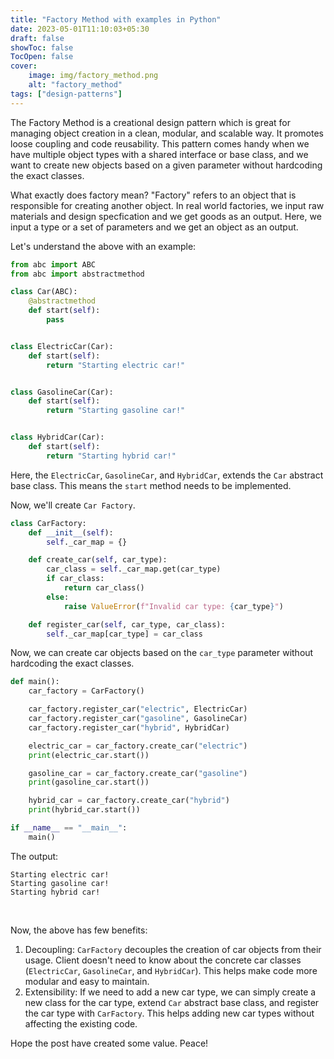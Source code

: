 ```yaml
---
title: "Factory Method with examples in Python"
date: 2023-05-01T11:10:03+05:30
draft: false
showToc: false
TocOpen: false
cover:
    image: img/factory_method.png
    alt: "factory_method"
tags: ["design-patterns"]
---
```


The Factory Method is a creational design pattern which is great for managing object creation in a clean, modular, and scalable way. It promotes loose coupling and code reusability. This pattern comes handy when we have multiple object types with a shared interface or base class, and we want to create new objects based on a given parameter without hardcoding the exact classes.

What exactly does factory mean?
"Factory" refers to an object that is responsible for creating another object. In real world factories, we input raw materials and design specfication and we get goods as an output. Here, we input a type or a set of parameters and we get an object as an output.
<br/>

Let's understand the above with an example:
```python
from abc import ABC
from abc import abstractmethod

class Car(ABC):
    @abstractmethod
    def start(self):
        pass


class ElectricCar(Car):
    def start(self):
        return "Starting electric car!"


class GasolineCar(Car):
    def start(self):
        return "Starting gasoline car!"


class HybridCar(Car):
    def start(self):
        return "Starting hybrid car!"
```
Here, the `ElectricCar`, `GasolineCar`, and `HybridCar`, extends the `Car` abstract base class. This means the `start` method needs to be implemented.
<br/>

Now, we'll create `Car Factory`.
```python
class CarFactory:
    def __init__(self):
        self._car_map = {}

    def create_car(self, car_type):
        car_class = self._car_map.get(car_type)
        if car_class:
            return car_class()
        else:
            raise ValueError(f"Invalid car type: {car_type}")

    def register_car(self, car_type, car_class):
        self._car_map[car_type] = car_class
```
Now, we can create car objects based on the `car_type` parameter without hardcoding the exact classes.
<br/>

```python
def main():
    car_factory = CarFactory()

    car_factory.register_car("electric", ElectricCar)
    car_factory.register_car("gasoline", GasolineCar)
    car_factory.register_car("hybrid", HybridCar)

    electric_car = car_factory.create_car("electric")
    print(electric_car.start())

    gasoline_car = car_factory.create_car("gasoline")
    print(gasoline_car.start())

    hybrid_car = car_factory.create_car("hybrid")
    print(hybrid_car.start())

if __name__ == "__main__":
    main()
```

The output:
```text
Starting electric car!
Starting gasoline car!
Starting hybrid car!
```
<br/>

Now, the above has few benefits:
1. Decoupling: `CarFactory` decouples the creation of car objects from their usage. Client doesn't need to know about the concrete car classes (`ElectricCar`, `GasolineCar`, and `HybridCar`). This helps make code more modular and easy to maintain.
2. Extensibility: If we need to add a new car type, we can simply create a new class for the car type, extend `Car` abstract base class, and register the car type with `CarFactory`. This helps adding new car types without affecting the existing code. 

Hope the post have created some value. Peace!